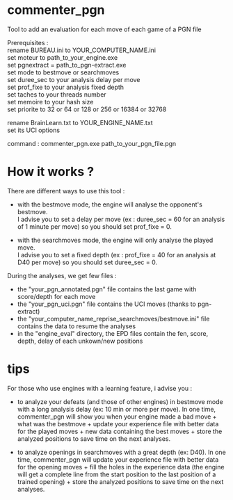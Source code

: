 # commenter_pgn
Tool to add an evaluation for each move of each game of a PGN file

Prerequisites :<br>
rename BUREAU.ini to YOUR_COMPUTER_NAME.ini<br>
set moteur to path_to_your_engine.exe<br>
set pgnextract = path_to_pgn-extract.exe<br>
set mode to bestmove or searchmoves<br>
set duree_sec to your analysis delay per move<br>
set prof_fixe to your analysis fixed depth<br>
set taches to your threads number<br>
set memoire to your hash size<br>
set priorite to 32 or 64 or 128 or 256 or 16384 or 32768<br>

rename BrainLearn.txt to YOUR_ENGINE_NAME.txt<br>
set its UCI options<p>

command : commenter_pgn.exe path_to_your_pgn_file.pgn<p>

# How it works ?
There are different ways to use this tool :<br>
- with the bestmove mode, the engine will analyse the opponent's bestmove.<br>
I advise you to set a delay per move (ex : duree_sec = 60 for an analysis of 1 minute per move) so you should set prof_fixe = 0.<p>

- with the searchmoves mode, the engine will only analyse the played move.<br>
I advise you to set a fixed depth (ex : prof_fixe = 40 for an analysis at D40 per move) so you should set duree_sec = 0.<p>

During the analyses, we get few files :<br>
- the "your_pgn_annotated.pgn" file contains the last game with score/depth for each move<br>
- the "your_pgn_uci.pgn" file contains the UCI moves (thanks to pgn-extract)<br>
- the "your_computer_name_reprise_searchmoves/bestmove.ini" file contains the data to resume the analyses<br>
- in the "engine_eval" directory, the EPD files contain the fen, score, depth, delay of each unkown/new positions<p>

# tips
For those who use engines with a learning feature, i advise you :<br>
- to analyze your defeats (and those of other engines) in bestmove mode with a long analysis delay (ex: 10 min or more per move). In one time, commenter_pgn will show you when your engine made a bad move + what was the bestmove + update your experience file with better data for the played moves + new data containing the best moves + store the analyzed positions to save time on the next analyses.<p>
- to analyze openings in searchmoves with a great depth (ex: D40). In one time, commenter_pgn will update your experience file with better data for the opening moves + fill the holes in the experience data (the engine will get a complete line from the start position to the last position of a trained opening) + store the analyzed positions to save time on the next analyses.<p>
